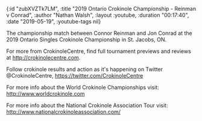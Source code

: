 {:id "zubXVZTk7LM",
 :title "2019 Ontario Crokinole Championship - Reinman v Conrad",
 :author "Nathan Walsh",
 :layout :youtube,
 :duration "00:17:40",
 :date "2019-05-19",
 :youtube-tags nil}


The championship match between Connor Reinman and Jon Conrad at the 2019 Ontario Singles Crokinole Championship in St. Jacobs, ON. 

For more from CrokinoleCentre, find full tournament previews and reviews at http://crokinolecentre.com.

Follow crokinole results and action as it's happening on Twitter @CrokinoleCentre, https://twitter.com/CrokinoleCentre

For more info about the World Crokinole Championships visit: http://www.worldcrokinole.com

For more info about the National Crokinole Association Tour visit: http://www.nationalcrokinoleassociation.com/
